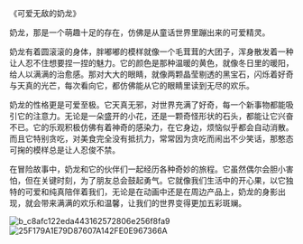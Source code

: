 《可爱无敌的奶龙》

奶龙，那是一个萌趣十足的存在，仿佛是从童话世界里蹦出来的可爱精灵。

奶龙有着圆滚滚的身体，胖嘟嘟的模样就像一个毛茸茸的大团子，浑身散发着一种让人忍不住想要捏一捏的魅力。它的颜色是那种温暖的黄色，就像冬日里的暖阳，给人以满满的治愈感。那对大大的眼睛，就像两颗晶莹剔透的黑宝石，闪烁着好奇与天真的光芒，每次看向它，都仿佛能从它的眼睛里读到无尽的欢乐。

奶龙的性格更是可爱至极。它天真无邪，对世界充满了好奇，每一个新事物都能吸引它的注意力。无论是一朵盛开的小花，还是一颗奇怪形状的石头，都能让它兴奋不已。它的乐观积极仿佛有着神奇的感染力，在它身边，烦恼似乎都会自动消散。而且它特别贪吃，对美食完全没有抵抗力，常常因为贪吃而闹出不少笑话，那憨态可掬的模样总是让人忍俊不禁。

在冒险故事中，奶龙和它的伙伴们一起经历各种奇妙的旅程。它虽然偶尔会胆小害怕，但在关键时刻，为了朋友总会鼓起勇气。它就像我们生活中的开心果，以它独特的可爱和纯真陪伴着我们，无论是在动画中还是在周边产品上，奶龙的身影出现，就会带来满满的欢乐和温馨，让我们的世界变得更加五彩斑斓。

![b_c8afc122eda443162572806e256f8fa9](https://github.com/user-attachments/assets/5ff710f4-15d0-40f9-b360-6c24341a6f69)
![25F179A1E79D87607A142FE0E967366A](https://github.com/user-attachments/assets/349be1e5-831b-4d7c-b22e-bd2848f53051)
